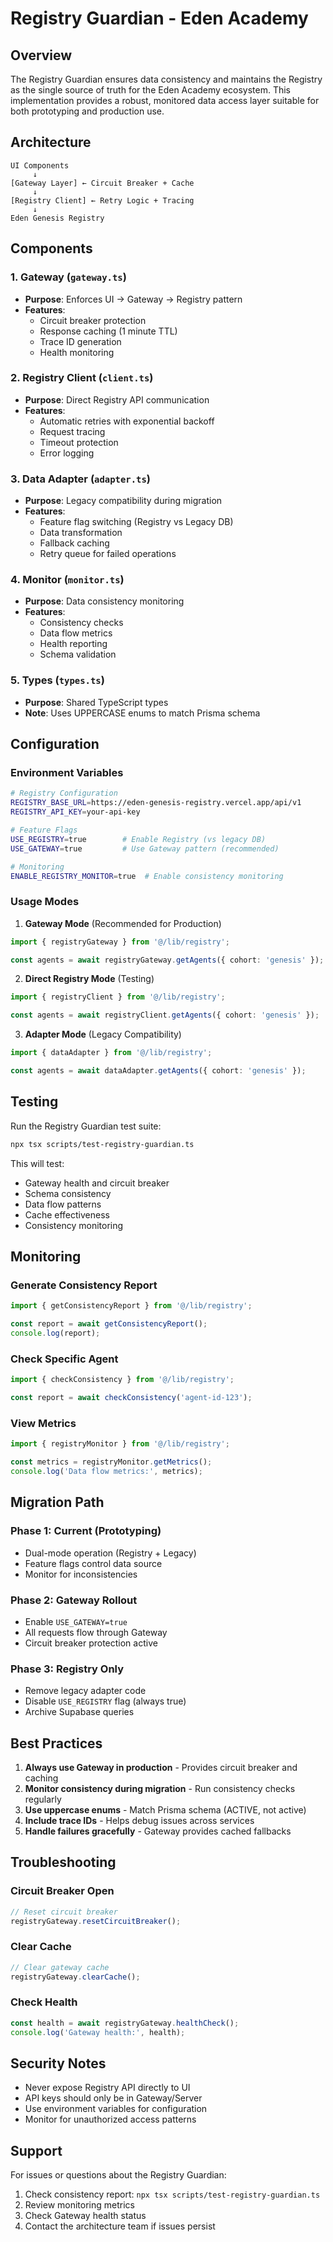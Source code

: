 # Registry Guardian - Eden Academy

## Overview

The Registry Guardian ensures data consistency and maintains the Registry as the single source of truth for the Eden Academy ecosystem. This implementation provides a robust, monitored data access layer suitable for both prototyping and production use.

## Architecture

```
UI Components
     ↓
[Gateway Layer] ← Circuit Breaker + Cache
     ↓
[Registry Client] ← Retry Logic + Tracing
     ↓
Eden Genesis Registry
```

## Components

### 1. Gateway (`gateway.ts`)
- **Purpose**: Enforces UI → Gateway → Registry pattern
- **Features**:
  - Circuit breaker protection
  - Response caching (1 minute TTL)
  - Trace ID generation
  - Health monitoring

### 2. Registry Client (`client.ts`)
- **Purpose**: Direct Registry API communication
- **Features**:
  - Automatic retries with exponential backoff
  - Request tracing
  - Timeout protection
  - Error logging

### 3. Data Adapter (`adapter.ts`)
- **Purpose**: Legacy compatibility during migration
- **Features**:
  - Feature flag switching (Registry vs Legacy DB)
  - Data transformation
  - Fallback caching
  - Retry queue for failed operations

### 4. Monitor (`monitor.ts`)
- **Purpose**: Data consistency monitoring
- **Features**:
  - Consistency checks
  - Data flow metrics
  - Health reporting
  - Schema validation

### 5. Types (`types.ts`)
- **Purpose**: Shared TypeScript types
- **Note**: Uses UPPERCASE enums to match Prisma schema

## Configuration

### Environment Variables

```bash
# Registry Configuration
REGISTRY_BASE_URL=https://eden-genesis-registry.vercel.app/api/v1
REGISTRY_API_KEY=your-api-key

# Feature Flags
USE_REGISTRY=true        # Enable Registry (vs legacy DB)
USE_GATEWAY=true         # Use Gateway pattern (recommended)

# Monitoring
ENABLE_REGISTRY_MONITOR=true  # Enable consistency monitoring
```

### Usage Modes

1. **Gateway Mode** (Recommended for Production)
```typescript
import { registryGateway } from '@/lib/registry';

const agents = await registryGateway.getAgents({ cohort: 'genesis' });
```

2. **Direct Registry Mode** (Testing)
```typescript
import { registryClient } from '@/lib/registry';

const agents = await registryClient.getAgents({ cohort: 'genesis' });
```

3. **Adapter Mode** (Legacy Compatibility)
```typescript
import { dataAdapter } from '@/lib/registry';

const agents = await dataAdapter.getAgents({ cohort: 'genesis' });
```

## Testing

Run the Registry Guardian test suite:

```bash
npx tsx scripts/test-registry-guardian.ts
```

This will test:
- Gateway health and circuit breaker
- Schema consistency
- Data flow patterns
- Cache effectiveness
- Consistency monitoring

## Monitoring

### Generate Consistency Report

```typescript
import { getConsistencyReport } from '@/lib/registry';

const report = await getConsistencyReport();
console.log(report);
```

### Check Specific Agent

```typescript
import { checkConsistency } from '@/lib/registry';

const report = await checkConsistency('agent-id-123');
```

### View Metrics

```typescript
import { registryMonitor } from '@/lib/registry';

const metrics = registryMonitor.getMetrics();
console.log('Data flow metrics:', metrics);
```

## Migration Path

### Phase 1: Current (Prototyping)
- Dual-mode operation (Registry + Legacy)
- Feature flags control data source
- Monitor for inconsistencies

### Phase 2: Gateway Rollout
- Enable `USE_GATEWAY=true`
- All requests flow through Gateway
- Circuit breaker protection active

### Phase 3: Registry Only
- Remove legacy adapter code
- Disable `USE_REGISTRY` flag (always true)
- Archive Supabase queries

## Best Practices

1. **Always use Gateway in production** - Provides circuit breaker and caching
2. **Monitor consistency during migration** - Run consistency checks regularly
3. **Use uppercase enums** - Match Prisma schema (ACTIVE, not active)
4. **Include trace IDs** - Helps debug issues across services
5. **Handle failures gracefully** - Gateway provides cached fallbacks

## Troubleshooting

### Circuit Breaker Open
```typescript
// Reset circuit breaker
registryGateway.resetCircuitBreaker();
```

### Clear Cache
```typescript
// Clear gateway cache
registryGateway.clearCache();
```

### Check Health
```typescript
const health = await registryGateway.healthCheck();
console.log('Gateway health:', health);
```

## Security Notes

- Never expose Registry API directly to UI
- API keys should only be in Gateway/Server
- Use environment variables for configuration
- Monitor for unauthorized access patterns

## Support

For issues or questions about the Registry Guardian:
1. Check consistency report: `npx tsx scripts/test-registry-guardian.ts`
2. Review monitoring metrics
3. Check Gateway health status
4. Contact the architecture team if issues persist